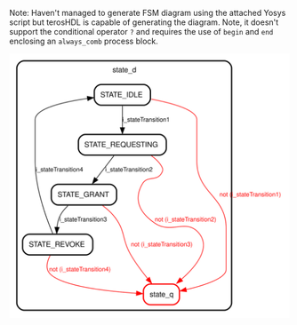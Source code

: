Note: Haven't managed to generate FSM diagram using the attached Yosys script
but terosHDL is capable of generating the diagram. Note, it doesn't support the
conditional operator `?` and requires the use of `begin` and `end` enclosing an
`always_comb` process block.

![FSM](my_fsm.svg)


